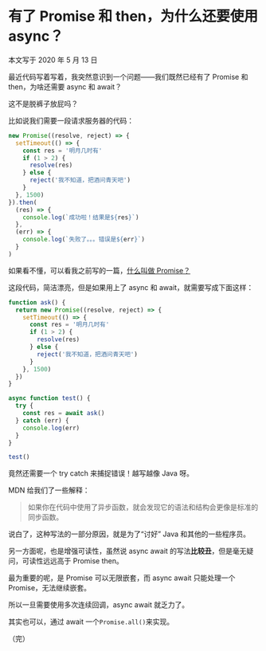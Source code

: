 # 有了 Promise 和 then，为什么还要使用 async？

本文写于 2020 年 5 月 13 日

最近代码写着写着，我突然意识到一个问题——我们既然已经有了 Promise 和 then，为啥还需要 async 和 await？

这不是脱裤子放屁吗？

比如说我们需要一段请求服务器的代码：

```javascript
new Promise((resolve, reject) => {
  setTimeout(() => {
    const res = '明月几时有'
    if (1 > 2) {
      resolve(res)
    } else {
      reject('我不知道，把酒问青天吧')
    }
  }, 1500)
}).then(
  (res) => {
    console.log(`成功啦！结果是${res}`)
  },
  (err) => {
    console.log(`失败了。。。错误是${err}`)
  }
)
```

如果看不懂，可以看我之前写的一篇，[什么叫做 Promise？](https://aerospacexu.github.io/2020/03/08/%E4%BB%80%E4%B9%88%E5%8F%AB%E5%81%9APromise%EF%BC%9F/)

这段代码，简洁漂亮，但是如果用上了 async 和 await，就需要写成下面这样：

```javascript
function ask() {
  return new Promise((resolve, reject) => {
    setTimeout(() => {
      const res = '明月几时有'
      if (1 > 2) {
        resolve(res)
      } else {
        reject('我不知道，把酒问青天吧')
      }
    }, 1500)
  })
}

async function test() {
  try {
    const res = await ask()
  } catch (err) {
    console.log(err)
  }
}

test()
```

竟然还需要一个 try catch 来捕捉错误！越写越像 Java 呀。

MDN 给我们了一些解释：

> 如果你在代码中使用了异步函数，就会发现它的语法和结构会更像是标准的同步函数。

说白了，这种写法的一部分原因，就是为了“讨好” Java 和其他的一些程序员。

另一方面呢，也是增强可读性，虽然说 async await 的写法**比较丑**，但是毫无疑问，可读性远远高于 Promise then。

最为重要的呢，是 Promise 可以无限嵌套，而 async await 只能处理一个 Promise，无法继续嵌套。

所以一旦需要使用多次连续回调，async await 就乏力了。

其实也可以，通过 await 一个`Promise.all()`来实现。

（完）
